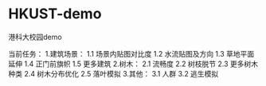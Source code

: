 # HKUST-demo
港科大校园demo

当前任务：
1.建筑场景：
  1.1 场景内贴图对比度
  1.2 水流贴图及方向
  1.3 草地平面延伸
  1.4 正门前旗帜
  1.5 更多建筑
2.树木：
  2.1 流畅度
  2.2 树枝脱节
  2.3 更多树木种类
  2.4 树木分布优化
  2.5 落叶模拟
3.其他：
  3.1 人群
  3.2 逃生模拟
